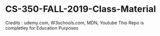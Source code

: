 # CS-350-FALL-2019-Class-Material

Credits : udemy.com, W3schools.com, MDN, Youtube 
This Repo is completley for Education Purposes 

